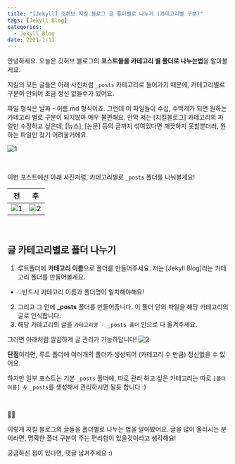 ```yaml
---
title: "[Jekyll] 깃허브 지킬 블로그 글 폴더별로 나누기 (카테고리별 구분)"
tags: [Jekyll Blog]
categories:
  - Jekyll Blog
date: 2021-1-11
---
```



안녕하세요. 오늘은 깃허브 블로그의 **포스트들을 카테고리 별 폴더로 나누는법**을 알아볼게요.

지킬의 모든 글들은 아래 사진처럼 `_posts` 카테고리로 들어가기 때문에, 카테고리별로 구분이 안되어 조금 정신 없을수가 있어요.

 파일 형식은 날짜 - 이름.md 형식이죠. 그런데 이 파일들이 수십, 수백개가 되면 원하는 카테고리 별로 구분이 되지않아 매우 불편해요. 만약 저는 [지킬블로그] 카테고리의 파일만 수정하고 싶은데, [뉴스], [논문] 등의 글까지 섞여있다면 깨끗하지 못할뿐더러, 원하는 파일만 찾기 어려울거에요.


![1](https://user-images.githubusercontent.com/33334078/104145161-57d5cb80-5409-11eb-8dbf-c89baa361923.png)

<br />

이번 포스트에선 아래 사진처럼, 카테고리별로 `_posts` 폴더를 나눠볼게요!

| 전 | 후 |
|---|---|
| ![1](https://user-images.githubusercontent.com/33334078/104145333-e2b6c600-5409-11eb-848c-0a5e612442e3.png)   |  ![2](https://user-images.githubusercontent.com/33334078/104145385-27426180-540a-11eb-95f6-f718cfe7aaf4.png) |


<br />



## 글 카테고리별로 폴더 나누기
1. 루트폴더에 **카테고리 이름**으로 폴더를 만들어주세요. 저는 [Jekyll Blog]라는 카테고리 폴더를 만들어볼게요.
  - 💡반드시 카테고리 이름과 폴더명이 일치해야해요!


2. 그리고 그 안에 **_posts** 폴더를 만들어줍니다. 이 폴더 안의 파일을 해당 카테고리의 글로 인식합니다.
3. 해당 카테고리의 글을 `카테고리명 - _posts 폴더` 안으로 다 옮겨주세요.


그러면 아래처럼 깔끔하게 글 관리가 가능하답니다!
![2](https://user-images.githubusercontent.com/33334078/104145385-27426180-540a-11eb-95f6-f718cfe7aaf4.png)


**단점**이라면, 루트 폴더에 여러개의 폴더가 생성되어 (카테고리 수 만큼) 정신없을 수 있어요.

하지만 일부 포스트는 기본 `_posts` 폴더에, 따로 관리 하고 싶은 카테고리는 따로 `[폴더 이름] & _posts`를 생성해서 관리하시면 될듯 합니다 :)

<br />

👋🏼

이렇게 지킬 블로그의 글들을 폴더별로 나누는 법을 알아봤어요. 글을 많이 올리시는 분이라면, 명확한 폴더 구분이 주는 편리함이 있을것이라고 생각해요!

궁금하신 점이 있다면, 댓글 남겨주세요 :)
